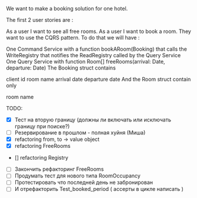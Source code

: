 We want to make a booking solution for one hotel.

The first 2 user stories are :

As a user I want to see all free rooms.
As a user I want to book a room.
They want to use the CQRS pattern. To do that we will have :

One Command Service with a function bookARoom(Booking)
that calls the WriteRegistry
that notifies the ReadRegistry called by the Query Service
One Query Service with function Room[] freeRooms(arrival: Date, departure: Date)
The Booking struct contains

client id
room name
arrival date
departure date
And the Room struct contain only

room name


TODO:
 - [x] Тест на вторую границу (должны ли включать или исключать границу при поиске?)
 - [ ] Резервирование в прошлом - полная хуйня (Миша)
 - [x] refactoring from, to -> value object
 - [x] refactoring FreeRooms
 - [] refactoring Registry
 - [ ] Закончить рефакторинг FreeRooms
 - [ ] Продумать тест для нового типа RoomOccupancy
 - [ ] Протестировать что последней день не забронирован
 - [ ] И отрефакторить Test_booked_period ( ассерты в цикле написать )